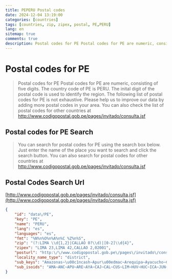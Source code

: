 ```yaml
---
title: PEPERU Postal codes 
date: 2024-12-04 13:19:00
categories: [countries]
tags: [countries, zip, zipex, postal, PE,PERU]
lang: en
sitemap: true
comments: true
description: Postal codes for PE Postal codes for PE are numeric, consisting of five digits. The country code of PE is PERU. The inital digit of the postal code is used to identify the region. The following list of postal codes for PE is not exhaustive. Please help us to improve our data by adding more postal codes in your area. You can also check the list of postal codes for other countries at http://www.codigopostal.gob.pe/pages/invitado/consulta.jsf
---
```


# Postal codes for PE
> Postal codes for PE Postal codes for PE are numeric, consisting of five digits. The country code of PE is PERU. The inital digit of the postal code is used to identify the region. The following list of postal codes for PE is not exhaustive. Please help us to improve our data by adding more postal codes in your area. You can also check the list of postal codes for other countries at http://www.codigopostal.gob.pe/pages/invitado/consulta.jsf

## Postal codes for PE Search 
> You can search for postal codes for PE using the search box below. Just enter the name of the place you want to search and click the search button. You can also search for postal codes for other countries at http://www.codigopostal.gob.pe/pages/invitado/consulta.jsf

## Postal Codes Search Url

[http://www.codigopostal.gob.pe/pages/invitado/consulta.jsf](http://www.codigopostal.gob.pe/pages/invitado/consulta.jsf)
```json
{
    "id": "data\/PE",
    "key": "PE",
    "name": "PERU",
    "lang": "es",
    "languages": "es",
    "fmt": "%N%n%O%n%A%n%C %Z%n%S",
    "zip": "(?:LIMA \\d{1,2}|CALLAO 0?\\d)|[0-2]\\d{4}",
    "zipex": "LIMA 23,LIMA 42,CALLAO 2,02001",
    "posturl": "http:\/\/www.codigopostal.gob.pe\/pages\/invitado\/consulta.jsf",
    "locality_name_type": "district",
    "sub_keys": "Amazonas~\u00c1ncash~Apur\u00edmac~Arequipa~Ayacucho~Cajamarca~Callao~Cuzco~Gobierno Regional de Lima~Huancavelica~Hu\u00e1nuco~Ica~Jun\u00edn~La Libertad~Lambayeque~Loreto~Madre de Dios~Moquegua~Municipalidad Metropolitana de Lima~Pasco~Piura~Puno~San Mart\u00edn~Tacna~Tumbes~Ucayali",
    "sub_isoids": "AMA~ANC~APU~ARE~AYA~CAJ~CAL~CUS~LIM~HUV~HUC~ICA~JUN~LAL~LAM~LOR~MDD~MOQ~LMA~PAS~PIU~PUN~SAM~TAC~TUM~UCA"
}
```
